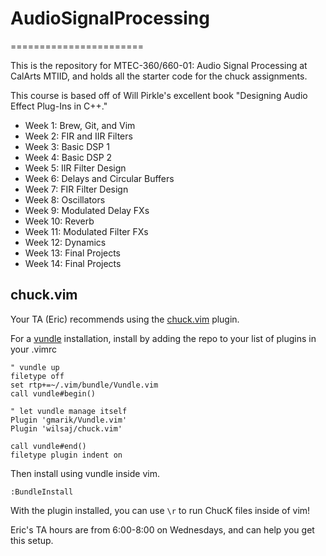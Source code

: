 # AudioSignalProcessing
=======================

This is the repository for MTEC-360/660-01: Audio Signal Processing at CalArts MTIID, and holds all the starter code for the chuck assignments. 

This course is based off of Will Pirkle's excellent book "Designing Audio Effect Plug-Ins in C++."

* Week 1:  Brew, Git, and Vim
* Week 2:  FIR and IIR Filters 
* Week 3:  Basic DSP 1
* Week 4:  Basic DSP 2
* Week 5:  IIR Filter Design
* Week 6:  Delays and Circular Buffers
* Week 7:  FIR Filter Design
* Week 8:  Oscillators
* Week 9:  Modulated Delay FXs
* Week 10: Reverb
* Week 11: Modulated Filter FXs
* Week 12: Dynamics
* Week 13: Final Projects
* Week 14: Final Projects

chuck.vim
---------

Your TA (Eric) recommends using the [chuck.vim](https://github.com/wilsaj/chuck.vim) plugin.

For a [vundle](https://github.com/gmarik/vundle) installation, install by adding the repo to your list of plugins in your .vimrc

    " vundle up
    filetype off
    set rtp+=~/.vim/bundle/Vundle.vim
    call vundle#begin()

    " let vundle manage itself
    Plugin 'gmarik/Vundle.vim'
    Plugin 'wilsaj/chuck.vim'

    call vundle#end()
    filetype plugin indent on

Then install using vundle inside vim.

    :BundleInstall

With the plugin installed, you can use `\r` to run ChucK files inside of vim!

Eric's TA hours are from 6:00-8:00 on Wednesdays, and can help you get this setup.

